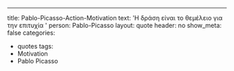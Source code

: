 ---
title: Pablo-Picasso-Action-Motivation
text: 'Η δράση είναι το θεμέλειο για την επιτυχία '
person: Pablo-Picasso
layout: quote
header: no
show_meta: false
categories:
  - quotes
tags:
  - Motivation
  - Pablo Picasso
